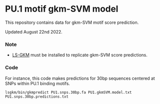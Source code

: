 # PU.1 motif gkm-SVM model
This repository contains data for gkm-SVM motif score prediction.

Updated August 22nd 2022.

### Note
- <a href=https://github.com/Dongwon-Lee/lsgkm>LS-GKM</a> must be installed to replicate gkm-SVM score predictions.

### Code
For instance, this code makes predictions for 30bp sequences centered at SNPs within PU.1 binding motifs.
```
lsgkm/bin/gkmpredict PU1.snps.30bp.fa PU1.gkmSVM.model.txt PU1.snps.30bp.predictions.txt
```
